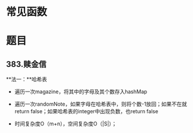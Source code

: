 # 常见函数



# 题目



## 383.赎金信

**法一：**哈希表

+ 遍历一次magazine，将其中的字母及其个数存入hashMap

+ 遍历一次randomNote，如果字母在哈希表中，则将个数-1放回；如果不在就return false；如果哈希表的integer中出现负数，也return false

+ 时间复杂度O（m+n），空间复杂度O（|S|）；

  